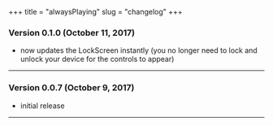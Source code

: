 +++
title = "alwaysPlaying"
slug = "changelog"
+++

### Version 0.1.0 (October 11, 2017)

- now updates the LockScreen instantly (you no longer need to lock and unlock your device for the controls to appear)

---

### Version 0.0.7 (October 9, 2017)

- initial release

---